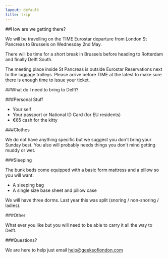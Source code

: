```yaml
---
layout: default
title: trip
---
```


##How are we getting there?

We will be travelling on the TIME Eurostar departure from London St Pancreas to Brussels on Wednesday 2nd May.

There will be time for a short break in Brussels before heading to Rotterdam and finally Delft South.

The meeting place inside St Pancreas is outside Eurostar Reservations next to the luggage trolleys. Please arrive before TIME at the latest to make sure there is enough time to issue your ticket. 


##What do I need to bring to Delft?

###Personal Stuff

* Your self
* Your passport or National ID Card (for EU residents)
* €65 cash for the kitty

###Clothes

We do not have anything specific but we suggest you don't bring your Sunday best. You also will probably needs things you don't mind getting muddy or wet.

###Sleeping 

The bunk beds come equipped with a basic form mattress and a pillow so you will want:

* A sleeping bag
* A single size base sheet and pillow case

We will have three dorms. Last year this was split (snoring / non-snoring / ladies).

###Other

What ever you like but you will need to be able to carry it all the way to Delft.

###Questions?

We are here to help just email help@geeksoflondon.com 